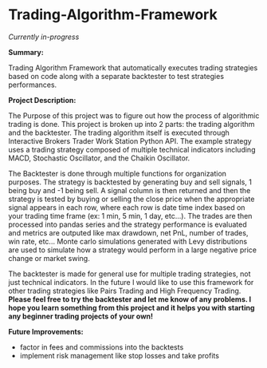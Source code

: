 # Trading-Algorithm-Framework

*Currently in-progress*

**Summary:**

Trading Algorithm Framework that automatically executes trading strategies based on code along with a separate backtester to test strategies performances.

**Project Description:**

The Purpose of this project was to figure out how the process of algorithmic trading is done. This project is broken up into 2 parts: the trading algorithm and the backtester. The trading algorithm itself is executed through Interactive Brokers Trader Work Station Python API. The example strategy uses a trading strategy composed of multiple technical indicators including MACD, Stochastic Oscillator, and the Chaikin Oscillator.

The Backtester is done through multiple functions for organization purposes. The strategy is backtested by generating buy and sell signals, 1 being buy and -1 being sell. A signal column is then returned and then the strategy is tested by buying or selling the close price when the appropriate signal appears in each row, where each row is date time index based on your trading time frame (ex: 1 min, 5 min, 1 day, etc...). The trades are then processed into pandas series and the strategy performance is evaluated and metrics are outputed like max drawdown, net PnL, number of trades, win rate, etc... Monte carlo simulations generated with Levy distributions are used to simulate how a strategy would perform in a large negative price change or market swing.

The backtester is made for general use for multiple trading strategies, not just technical indicators. In the future I would like to use this framework for other trading strategies like Pairs Trading and High Frequency Trading. **Please feel free to try the backtester and let me know of any problems. I hope you learn something from this project and it helps you with starting any beginner trading projects of your own!**

**Future Improvements:**
- factor in fees and commissions into the backtests
- implement risk management like stop losses and take profits
